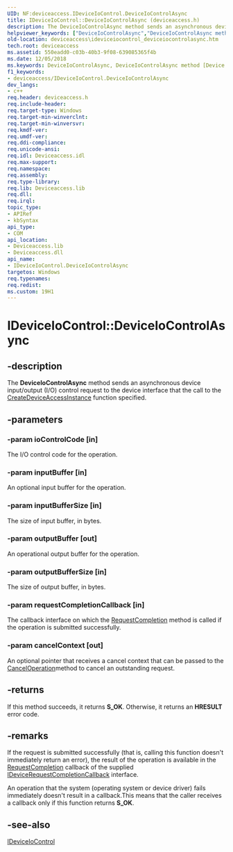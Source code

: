 ```yaml
---
UID: NF:deviceaccess.IDeviceIoControl.DeviceIoControlAsync
title: IDeviceIoControl::DeviceIoControlAsync (deviceaccess.h)
description: The DeviceIoControlAsync method sends an asynchronous device input/output (I/O) control request to the device interface that the call to the CreateDeviceAccessInstance function specified.
helpviewer_keywords: ["DeviceIoControlAsync","DeviceIoControlAsync method [Device Access Broker API]","DeviceIoControlAsync method [Device Access Broker API]","IDeviceIoControl interface","IDeviceIoControl interface [Device Access Broker API]","DeviceIoControlAsync method","IDeviceIoControl.DeviceIoControlAsync","IDeviceIoControl::DeviceIoControlAsync","deviceaccess.ideviceiocontrol_deviceiocontrolasync","deviceaccess/IDeviceIoControl::DeviceIoControlAsync"]
old-location: deviceaccess\ideviceiocontrol_deviceiocontrolasync.htm
tech.root: deviceaccess
ms.assetid: 550eadd0-c03b-40b3-9f08-639085365f4b
ms.date: 12/05/2018
ms.keywords: DeviceIoControlAsync, DeviceIoControlAsync method [Device Access Broker API], DeviceIoControlAsync method [Device Access Broker API],IDeviceIoControl interface, IDeviceIoControl interface [Device Access Broker API],DeviceIoControlAsync method, IDeviceIoControl.DeviceIoControlAsync, IDeviceIoControl::DeviceIoControlAsync, deviceaccess.ideviceiocontrol_deviceiocontrolasync, deviceaccess/IDeviceIoControl::DeviceIoControlAsync
f1_keywords:
- deviceaccess/IDeviceIoControl.DeviceIoControlAsync
dev_langs:
- c++
req.header: deviceaccess.h
req.include-header: 
req.target-type: Windows
req.target-min-winverclnt: 
req.target-min-winversvr: 
req.kmdf-ver: 
req.umdf-ver: 
req.ddi-compliance: 
req.unicode-ansi: 
req.idl: Deviceaccess.idl
req.max-support: 
req.namespace: 
req.assembly: 
req.type-library: 
req.lib: Deviceaccess.lib
req.dll: 
req.irql: 
topic_type:
- APIRef
- kbSyntax
api_type:
- COM
api_location:
- Deviceaccess.lib
- Deviceaccess.dll
api_name:
- IDeviceIoControl.DeviceIoControlAsync
targetos: Windows
req.typenames: 
req.redist: 
ms.custom: 19H1
---
```


# IDeviceIoControl::DeviceIoControlAsync


## -description


The <b>DeviceIoControlAsync</b> method sends an asynchronous device input/output (I/O) control request to the device interface that the call to the <a href="https://docs.microsoft.com/previous-versions/windows/desktop/api/deviceaccess/nf-deviceaccess-createdeviceaccessinstance">CreateDeviceAccessInstance</a> function specified.


## -parameters




### -param ioControlCode [in]

The I/O control code for the operation.


### -param inputBuffer [in]

An optional input buffer for the operation.


### -param inputBufferSize [in]

The size of input buffer, in bytes.


### -param outputBuffer [out]

An operational output buffer for the operation.


### -param outputBufferSize [in]

The size of output buffer, in bytes.


### -param requestCompletionCallback [in]

The callback interface on which the <a href="https://docs.microsoft.com/previous-versions/windows/desktop/api/deviceaccess/nf-deviceaccess-idevicerequestcompletioncallback-requestcompletion">RequestCompletion</a> method is called if the operation is submitted successfully.


### -param cancelContext [out]

An optional pointer that receives a cancel context that can be passed to the <a href="https://docs.microsoft.com/previous-versions/windows/desktop/api/deviceaccess/nf-deviceaccess-ideviceiocontrol-canceloperation">CancelOperation</a>method to cancel an outstanding request.


## -returns



If this method succeeds, it returns <b xmlns:loc="http://microsoft.com/wdcml/l10n">S_OK</b>. Otherwise, it returns an <b xmlns:loc="http://microsoft.com/wdcml/l10n">HRESULT</b> error code.




## -remarks



If the request is submitted successfully (that is, calling this function doesn't immediately return an error), the result of the operation is available in the <a href="https://docs.microsoft.com/previous-versions/windows/desktop/api/deviceaccess/nf-deviceaccess-idevicerequestcompletioncallback-requestcompletion">RequestCompletion</a> callback of the supplied <a href="https://docs.microsoft.com/previous-versions/windows/desktop/api/deviceaccess/nn-deviceaccess-idevicerequestcompletioncallback">IDeviceRequestCompletionCallback</a> interface.

An operation that the system (operating system or device driver) fails immediately doesn't result in a callback.This means that the caller  receives a callback only if this function returns <b>S_OK</b>.




## -see-also




<a href="https://docs.microsoft.com/previous-versions/windows/desktop/api/deviceaccess/nn-deviceaccess-ideviceiocontrol">IDeviceIoControl</a>
 

 

